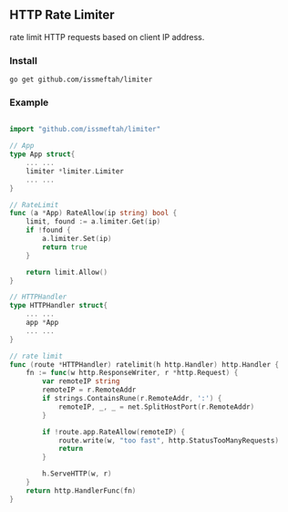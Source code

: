 ## HTTP Rate Limiter
rate limit HTTP requests based on client IP address.

### Install
`go get github.com/issmeftah/limiter`

### Example

```go

import "github.com/issmeftah/limiter"

// App
type App struct{
    ... ...
    limiter *limiter.Limiter
    ... ...
}

// RateLimit
func (a *App) RateAllow(ip string) bool {
	limit, found := a.limiter.Get(ip)
	if !found {
		a.limiter.Set(ip)
		return true
	}

	return limit.Allow()
}
```

```go
// HTTPHandler
type HTTPHandler struct{
    ... ...
    app *App
    ... ...
}

// rate limit
func (route *HTTPHandler) ratelimit(h http.Handler) http.Handler {
	fn := func(w http.ResponseWriter, r *http.Request) {
		var remoteIP string
		remoteIP = r.RemoteAddr
		if strings.ContainsRune(r.RemoteAddr, ':') {
			remoteIP, _, _ = net.SplitHostPort(r.RemoteAddr)
		}

		if !route.app.RateAllow(remoteIP) {
			route.write(w, "too fast", http.StatusTooManyRequests)
			return
		}

		h.ServeHTTP(w, r)
	}
	return http.HandlerFunc(fn)
}
```